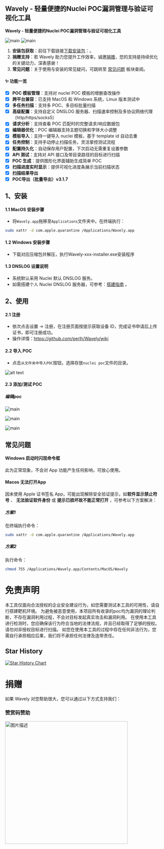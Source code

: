 ## Wavely - 轻量便捷的Nuclei POC漏洞管理与验证可视化工具
**Wavely - 轻量便捷的Nuclei POC漏洞管理与验证可视化工具**


![main](imgs/3-1.png)
![main](imgs/3-2.png)



1. **安装包获取**：前往下载链接[下载安装包](https://github.com/perlh/Wavely/releases)：。
2. **捐赠支持**：若 Wavely 助力您提升工作效率，诚邀[捐赠](#捐赠)，您的支持是持续优化的关键动力，深表感谢！
3. **常见问题**：关于使用与安装的常见疑问，可跳转至 [常见问题](#常见问题) 板块查阅。


#### ✨ 功能一览
- [x] **POC 模板管理**：支持对 nuclei POC 模板的增删查改操作
- [x] **跨平台兼容**：已支持 MacOS 和 Windows 系统，Linux 版本测试中
- [x] **多任务扫描**：支持多 POC、多目标批量扫描
- [x] **高级配置**：支持自定义 DNSLOG 服务器、扫描速率控制及多协议网络代理（http/https/socks5）
- [x] **请求分析**：支持查看 POC 匹配时的完整请求/响应数据包
- [x] **编辑器优化**：POC 编辑器支持主题切换和字体大小调整
- [x] **模板导入**：支持一键导入 nuclei 模板，基于 template id 自动去重
- [x] **任务控制**：支持手动停止扫描任务，灵活掌控测试流程
- [x] **配置持久化**：自动保存用户配置，下次启动无需重复设置参数
- [x] **API 测试**：支持对 API 接口及带目录路径的目标进行扫描
- [x] **POC 生成**：提供图形化界面辅助生成简单 POC
- [x] **扫描进度实时显示**：提供可视化进度条展示当前扫描状态
- [x] **扫描结果导出**
- [x] **POC导出（批量导出）v3.1.7**

## 1、安装
#### 1.1 MacOS 安装步骤
- 将`Wavely.app`拖移至`Applications`文件夹中。在终端执行：
``` bash
sudo xattr -d com.apple.quarantine /Applications/Wavely.app 
```

#### 1.2 Windows 安装步骤
- 下载对应压缩包并解压，执行Wavely-xxx-installer.exe安装程序

####  1.3 DNSLOG 设置说明
- 系统默认采用 Nuclei 默认 DNSLOG 服务。
- 如需搭建个人 Nuclei DNSLOG 服务器，可参考：[搭建指南](https://github.com/projectdiscovery/interactsh) 。

## 2、使用
#### 2.1 注册
- 依次点击设置 -> 注册，在注册页面按提示获取设备 ID，完成证书申请后上传证书，即可注册成功。
- 操作详情：https://github.com/perlh/Wavely/wiki
#### 2.2 导入 POC
- 点击`从文件夹中导入POC`按钮，选择存放` nuclei poc `文件的目录。

![alt text](imgs/setting2.png)

####  2.3 添加/测试 POC
##### 编辑poc
![main](imgs/add1.png)

![main](imgs/add2.png)

![main](imgs/edit1.png)



## 常见问题
#### Windows 启动时闪现命令框
此为正常现象，不会对 App 功能产生任何影响，可放心使用。
####  Macos 无法打开App
因未使用 Apple 证书签名 App，可能出现解除安全验证提示，如**软件显示禁止符号** 、 **无法验证软件身份** 或 **提示已损坏故不能正常打开** ，可参考以下方案解决：

##### 方案1
在终端执行命令：
``` bash
sudo xattr -d com.apple.quarantine /Applications/Wavely.app
```
##### 方案2
执行命令：
``` bash
chmod 755 /Applications/Wavely.app/Contents/MacOS/Wavely
```


# 免责声明
本工具仅面向合法授权的企业安全建设行为，如您需要测试本工具的可用性，请自行搭建靶机环境。 为避免被恶意使用，本项目所有收录的poc均为漏洞的理论判断，不存在漏洞利用过程，不会对目标发起真实攻击和漏洞利用。 在使用本工具进行检测时，您应确保该行为符合当地的法律法规，并且已经取得了足够的授权。请勿对非授权目标进行扫描。 如您在使用本工具的过程中存在任何非法行为，您需自行承担相应后果，我们将不承担任何法律及连带责任。

## Star History

[![Star History Chart](https://api.star-history.com/svg?repos=perlh/wavely&type=Date)](https://star-history.com/#perlh/wavely&Date)

# 捐赠
如果 Wavely 对您帮助很大，您可以通过以下方式支持我们：

### 赞赏码赞助
<img src="imgs/sponsor.jpg" alt="图片描述" width="400" height="400">
<!-- ![main](imgs/sponsor.jpg) -->